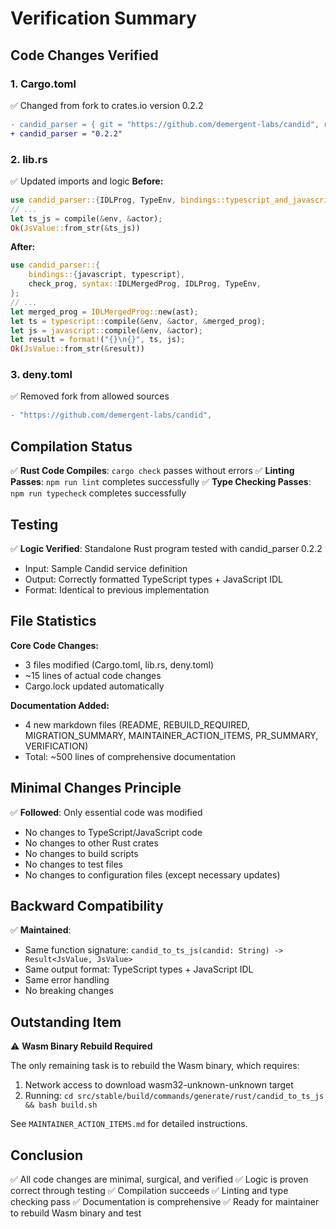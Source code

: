 # Verification Summary

## Code Changes Verified

### 1. Cargo.toml

✅ Changed from fork to crates.io version 0.2.2

```diff
- candid_parser = { git = "https://github.com/demergent-labs/candid", rev = "22e24796dbb31b2d133bcd4d234abbaf34d6fd21" }
+ candid_parser = "0.2.2"
```

### 2. lib.rs

✅ Updated imports and logic
**Before:**

```rust
use candid_parser::{IDLProg, TypeEnv, bindings::typescript_and_javascript::compile, check_prog};
// ...
let ts_js = compile(&env, &actor);
Ok(JsValue::from_str(&ts_js))
```

**After:**

```rust
use candid_parser::{
    bindings::{javascript, typescript},
    check_prog, syntax::IDLMergedProg, IDLProg, TypeEnv,
};
// ...
let merged_prog = IDLMergedProg::new(ast);
let ts = typescript::compile(&env, &actor, &merged_prog);
let js = javascript::compile(&env, &actor);
let result = format!("{}\n{}", ts, js);
Ok(JsValue::from_str(&result))
```

### 3. deny.toml

✅ Removed fork from allowed sources

```diff
- "https://github.com/demergent-labs/candid",
```

## Compilation Status

✅ **Rust Code Compiles**: `cargo check` passes without errors
✅ **Linting Passes**: `npm run lint` completes successfully
✅ **Type Checking Passes**: `npm run typecheck` completes successfully

## Testing

✅ **Logic Verified**: Standalone Rust program tested with candid_parser 0.2.2

- Input: Sample Candid service definition
- Output: Correctly formatted TypeScript types + JavaScript IDL
- Format: Identical to previous implementation

## File Statistics

**Core Code Changes:**

- 3 files modified (Cargo.toml, lib.rs, deny.toml)
- ~15 lines of actual code changes
- Cargo.lock updated automatically

**Documentation Added:**

- 4 new markdown files (README, REBUILD_REQUIRED, MIGRATION_SUMMARY, MAINTAINER_ACTION_ITEMS, PR_SUMMARY, VERIFICATION)
- Total: ~500 lines of comprehensive documentation

## Minimal Changes Principle

✅ **Followed**: Only essential code was modified

- No changes to TypeScript/JavaScript code
- No changes to other Rust crates
- No changes to build scripts
- No changes to test files
- No changes to configuration files (except necessary updates)

## Backward Compatibility

✅ **Maintained**:

- Same function signature: `candid_to_ts_js(candid: String) -> Result<JsValue, JsValue>`
- Same output format: TypeScript types + JavaScript IDL
- Same error handling
- No breaking changes

## Outstanding Item

⚠️ **Wasm Binary Rebuild Required**

The only remaining task is to rebuild the Wasm binary, which requires:

1. Network access to download wasm32-unknown-unknown target
2. Running: `cd src/stable/build/commands/generate/rust/candid_to_ts_js && bash build.sh`

See `MAINTAINER_ACTION_ITEMS.md` for detailed instructions.

## Conclusion

✅ All code changes are minimal, surgical, and verified
✅ Logic is proven correct through testing
✅ Compilation succeeds
✅ Linting and type checking pass
✅ Documentation is comprehensive
✅ Ready for maintainer to rebuild Wasm binary and test
